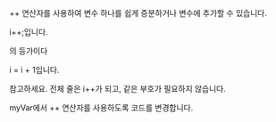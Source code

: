 ++ 연산자를 사용하여 변수 하나를 쉽게 증분하거나 변수에 추가할 수 있습니다.

i++;입니다.

의 등가이다

i = i + 1입니다.

참고하세요.
전체 줄은 i++가 되고, 같은 부호가 필요하지 않습니다.

myVar에서 ++ 연산자를 사용하도록 코드를 변경합니다.